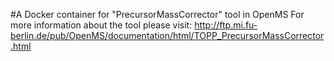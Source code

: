 #A Docker container for "PrecursorMassCorrector" tool in OpenMS
For more information about the tool please visit:
http://ftp.mi.fu-berlin.de/pub/OpenMS/documentation/html/TOPP_PrecursorMassCorrector.html
